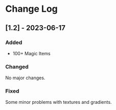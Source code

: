 
# Change Log


## [1.2] - 2023-06-17
 
### Added
- 100+ Magic Items
   
### Changed
No major changes.
 
### Fixed
Some minor problems with textures and gradients.
